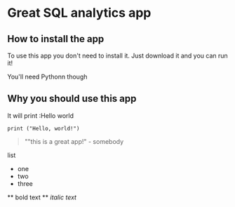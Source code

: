 # Great SQL analytics app

## How to install the app

To use this app you don't need to install it. Just download it and you can run it!

You'll need Pythonn though

## Why you should use this app

It will print :Hello world

```
print ("Hello, world!")
```

> ""this is a great app!" - somebody

list
- one
- two
- three

** bold text **
_italic text_

